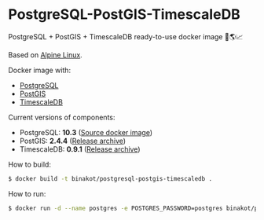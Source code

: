 # PostgreSQL-PostGIS-TimescaleDB

PostgreSQL + PostGIS + TimescaleDB ready-to-use docker image 🐘🌎📈

Based on [Alpine Linux](https://alpinelinux.org).

Docker image with:
* [PostgreSQL](https://www.postgresql.org/) 
* [PostGIS](http://postgis.net/)
* [TimescaleDB](https://www.timescale.com/)

Current versions of components:
* PostgreSQL: **10.3** ([Source docker image](https://store.docker.com/images/postgres))
* PostGIS: **2.4.4** ([Release archive](https://github.com/postgis/postgis/releases/tag/2.4.4))
* TimescaleDB: **0.9.1** ([Release archive](https://github.com/timescale/timescaledb/releases/tag/0.9.1))

How to build:

```bash
$ docker build -t binakot/postgresql-postgis-timescaledb .
```

How to run:

```bash
$ docker run -d --name postgres -e POSTGRES_PASSWORD=postgres binakot/postgresql-postgis-timescaledb
```
